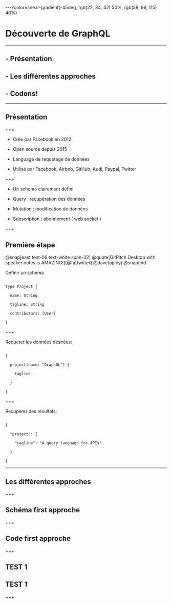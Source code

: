 ---?color=linear-gradient(-45deg, rgb(22, 34, 42) 50%, rgb(58, 96, 115) 40%)

# Découverte de GraphQL


---

## - Présentation

## - Les différentes approches

## - Codons!


---

## Présentation

+++

- Crée par Facebook en 2012

- Open source depuis 2015

- Language de requetage de données

- Utilisé par Facebook, Airbnb, GitHub, Audi, Paypal, Twitter

+++

- Un schema clairement défini

- Query : recupération des données

- Mutation : modification de données

- Subscription : abonnement ( web socket 
)


+++

## Première étape 

@snap[east text-06 text-white span-32] @quote[GitPitch Desktop with speaker notes is AMAZING!](@fa[twitter] @davetapley) @snapend

Definir un schema

```

type Project {

  name: String

  tagline: String

  contributors: [User]

}

````


+++

Requeter les données désirées: 

```

{

  project(name: "GraphQL") {

    tagline

  }

}

```

+++

Recupérer des résultats: 

```

{

  "project": {

    "tagline": "A query language for APIs"

  }

}

```


---

## Les différentes approches

+++

## Schéma first approche


+++

## Code first approche

+++


## TEST 1 
## TEST 1 


+++
